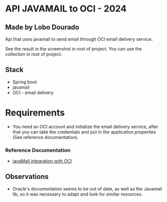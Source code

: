 # API JAVAMAIL to OCI - 2024
## Made by Lobo Dourado

Api that uses javamail to send email  through OCI email delivery service.

See the result in the screenshot in root of project.
You can use the collection in root of project.

## Stack
* Spring boot
* javamail
* OCI - email delivery

# Requirements
* You need an OCI account and initialize the email delivery service, 
after that you can take the credentials and put in the application.properties (See reference documentation).

### Reference Documentation
* [javaMail integration with OCI](https://docs.oracle.com/pt-br/iaas/Content/Email/Reference/javamail.htm#Integrating_JavaMail_with_Email_Delivery)

## Observations
* Oracle's documentation seems to be out of date, as well as the Javamail lib, so it was necessary to adapt and look for similar resources.